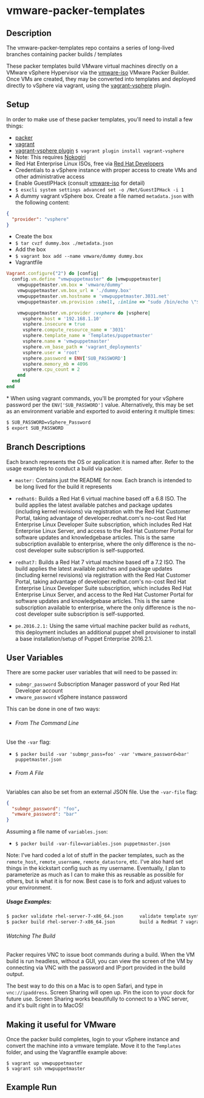 # vmware-packer-templates

## Description
The vmware-packer-templates repo contains a series of long-lived branches containing packer builds / templates

These packer templates build VMware virtual machines directly on a VMware vSphere Hypervisor via the [vmware-iso](https://www.packer.io/docs/builders/vmware-iso.html) VMware Packer Builder. Once VMs are created, they may be converted into templates and deployed directly to vSphere via vagrant, using the [vagrant-vsphere](https://github.com/nsidc/vagrant-vsphere) plugin.

## Setup
In order to make use of these packer templates, you'll need to install a few things:
- [packer](https://www.packer.io/downloads.html)
- [vagrant](https://www.vagrantup.com/downloads.html)
- [vagrant-vsphere plugin](https://github.com/nsidc/vagrant-vsphere) `$ vagrant plugin install vagrant-vsphere`
 - Note: This requires [Nokogiri](http://nokogiri.org/)
- Red Hat Enterprise Linux ISOs, free via [Red Hat Developers](http://developers.redhat.com/downloads/)
- Credentials to a vSphere instance with proper access to create VMs and other administrative access
- Enable GuestIPHack (consult [vmware-iso](https://www.packer.io/docs/builders/vmware-iso.html) for detail)
 - `$ esxcli system settings advanced set -o /Net/GuestIPHack -i 1` 
- A dummy vagrant vSphere box.  Create a file named `metadata.json` with the following content:
```json
{
  "provider": "vsphere"
}
```
- Create the box
 - `$ tar cvzf dummy.box ./metadata.json`
- Add the box
 - `$ vagrant box add --name vmware/dummy dummy.box`
- Vagrantfile
```ruby
Vagrant.configure("2") do |config|
  config.vm.define "vmwpuppetmaster" do |vmwpuppetmaster|
    vmwpuppetmaster.vm.box = 'vmware/dummy'
    vmwpuppetmaster.vm.box_url = './dummy.box'
    vmwpuppetmaster.vm.hostname = 'vmwpuppetmaster.3031.net'
    vmwpuppetmaster.vm.provision :shell, :inline => "sudo /bin/echo \"$(/sbin/ip route get 8.8.8.8 | awk 'NR==1 {print $NF}') $HOSTNAME vmwpuppetmaster\" >> /etc/hosts"

    vmwpuppetmaster.vm.provider :vsphere do |vsphere|
      vsphere.host = '192.168.1.10'
      vsphere.insecure = true
      vsphere.compute_resource_name = '3031'
      vsphere.template_name = 'Templates/puppetmaster'
      vsphere.name = 'vmwpuppetmaster'
      vsphere.vm_base_path = 'vagrant_deployments'
      vsphere.user = 'root'
      vsphere.password = ENV['SUB_PASSWORD']
      vsphere.memory_mb = 4096
      vsphere.cpu_count = 2
    end
  end
end
```
\* When using vagrant commands, you'll be prompted for your vSphere password per the `ENV['SUB_PASSWORD']` value.  Alternatively, this may be set as an environment variable and exported to avoid entering it multiple times:
```bash
$ SUB_PASSWORD=vSphere_Password
$ export SUB_PASSWORD
```

## Branch Descriptions
Each branch represents the OS or application it is named after.  Refer to the usage examples to conduct a build via packer.

- `master:` Contains just the README for now.  Each branch is intended to be long lived for the build it represents

- `redhat6:` Builds a Red Hat 6 virtual machine based off a 6.8 ISO.  The build applies the latest available patches and package updates (including kernel revisions) via registration with the Red Hat Customer Portal, taking advantage of developer.redhat.com's no-cost Red Hat Enterprise Linux Developer Suite subscription, which includes Red Hat Enterprise Linux Server, and access to the Red Hat Customer Portal for software updates and knowledgebase articles.  This is the same subscription available to enterprise, where the only difference is the no-cost developer suite subscription is self-supported.

- `redhat7:` Builds a Red Hat 7 virtual machine based off a 7.2 ISO.  The build applies the latest available patches and package updates (including kernel revisions) via registration with the Red Hat Customer Portal, taking advantage of developer.redhat.com's no-cost Red Hat Enterprise Linux Developer Suite subscription, which includes Red Hat Enterprise Linux Server, and access to the Red Hat Customer Portal for software updates and knowledgebase articles.  This is the same subscription available to enterprise, where the only difference is the no-cost developer suite subscription is self-supported.

- `pe.2016.2.1:` Using the same virtual machine packer build as `redhat6`, this deployment includes an additional puppet shell provisioner to install a base installation/setup of Puppet Enterprise 2016.2.1.

## User Variables
There are some packer user variables that will need to be passed in:

- `submgr_password` Subscription Manager password of your Red Hat Developer account
- `vmware_password` vSphere instance password

This can be done in one of two ways:

- ###### From The Command Line
Use the `-var` flag:
 - `$ packer build -var 'submgr_pass=foo' -var 'vmware_password=bar' puppetmaster.json`

- ###### From A File
Variables can also be set from an external JSON file.  Use the `-var-file` flag:
```json
{
  "submgr_password": "foo",
  "vmware_password": "bar"
}
```

Assuming a file name of `variables.json`:
- `$ packer build -var-file=variables.json puppetmaster.json`

Note: I've hard coded a lot of stuff in the packer templates, such as the `remote_host`, `remote_username`, `remote_datastore`, etc.  I've also hard set things in the kickstart config such as my username.  Eventually, I plan to parameterize as much as I can to make this as reusable as possible for others, but is what it is for now.  Best case is to fork and adjust values to your environment.


##### Usage Examples:
```bash
$ packer validate rhel-server-7-x86_64.json      validate template syntax
$ packer build rhel-server-7-x86_64.json         build a RedHat 7 vagrant box
```

###### Watching The Build
Packer requires VNC to issue boot commands during a build.  When the VM build is run headless, without a GUI, you can view the screen of the VM by connecting via VNC with the password and IP:port provided in the build output.

The best way to do this on a Mac is to open Safari, and type in `vnc://ipaddress`.  Screen Sharing will open up.  Pin the icon to your dock for future use.  Screen Sharing works beautifully to connect to a VNC server, and it's built right in to MacOS!

## Making it useful for VMware
Once the packer build completes, login to your vSphere instance and convert the machine into a vmware template.  Move it to the `Templates` folder, and using the Vagrantfile example above:
```
$ vagrant up vmwpuppetmaster
$ vagrant ssh vmwpuppetmaster
```

## Example Run
